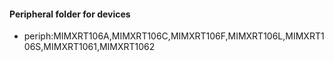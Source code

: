#### Peripheral folder for devices
* periph:MIMXRT106A,MIMXRT106C,MIMXRT106F,MIMXRT106L,MIMXRT106S,MIMXRT1061,MIMXRT1062
